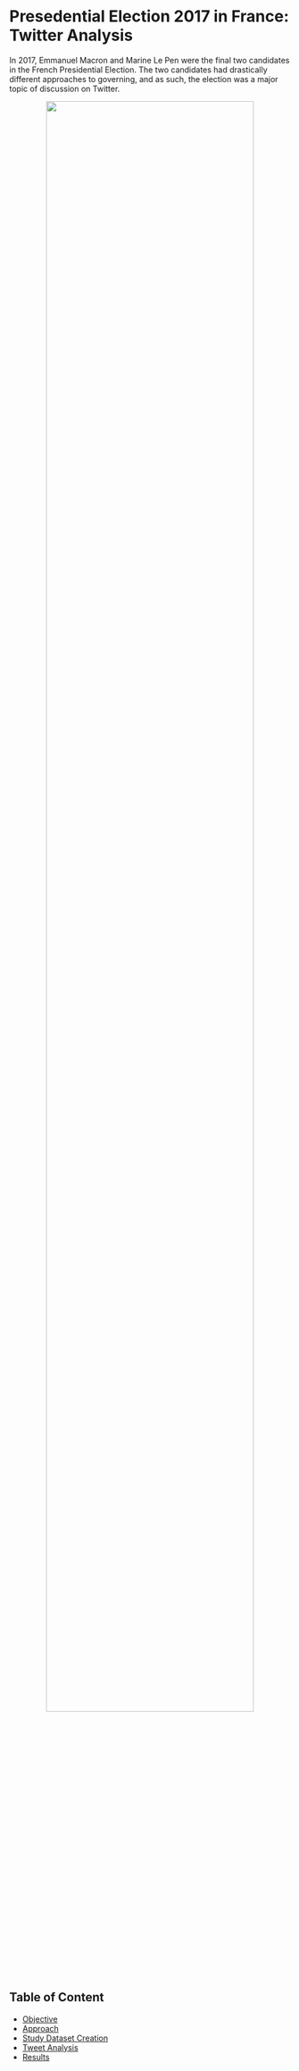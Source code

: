 <h1>Presedential Election 2017 in France: Twitter Analysis</h1>

In 2017, Emmanuel Macron and Marine Le Pen were the final two candidates in the French Presidential Election. The two candidates had drastically different approaches to governing, and as such, the election was a major topic of discussion on Twitter.


<p align="center"><img width=86% src=https://cdn.vox-cdn.com/thumbor/BmU5Qs8Y88f5QmvZ6RxELTAjh4I=/25x0:775x500/1200x800/filters:focal(25x0:775x500)/cdn.vox-cdn.com/assets/1063381/twitterfrance.jpg> 
  
<br>

## Table of Content

- [Objective](#objective)
- [Approach](#approach)
- [Study Dataset Creation](#study-dataset-creation)
- [Tweet Analysis](#tweet-analysis)
- [Results](#results)
